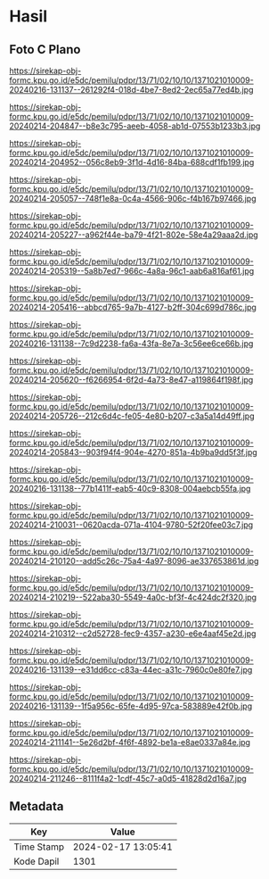 # Hasil

## Foto C Plano

https://sirekap-obj-formc.kpu.go.id/e5dc/pemilu/pdpr/13/71/02/10/10/1371021010009-20240216-131137--261292f4-018d-4be7-8ed2-2ec65a77ed4b.jpg

https://sirekap-obj-formc.kpu.go.id/e5dc/pemilu/pdpr/13/71/02/10/10/1371021010009-20240214-204847--b8e3c795-aeeb-4058-ab1d-07553b1233b3.jpg

https://sirekap-obj-formc.kpu.go.id/e5dc/pemilu/pdpr/13/71/02/10/10/1371021010009-20240214-204952--056c8eb9-3f1d-4d16-84ba-688cdf1fb199.jpg

https://sirekap-obj-formc.kpu.go.id/e5dc/pemilu/pdpr/13/71/02/10/10/1371021010009-20240214-205057--748f1e8a-0c4a-4566-906c-f4b167b97466.jpg

https://sirekap-obj-formc.kpu.go.id/e5dc/pemilu/pdpr/13/71/02/10/10/1371021010009-20240214-205227--a962f44e-ba79-4f21-802e-58e4a29aaa2d.jpg

https://sirekap-obj-formc.kpu.go.id/e5dc/pemilu/pdpr/13/71/02/10/10/1371021010009-20240214-205319--5a8b7ed7-966c-4a8a-96c1-aab6a816af61.jpg

https://sirekap-obj-formc.kpu.go.id/e5dc/pemilu/pdpr/13/71/02/10/10/1371021010009-20240214-205416--abbcd765-9a7b-4127-b2ff-304c699d786c.jpg

https://sirekap-obj-formc.kpu.go.id/e5dc/pemilu/pdpr/13/71/02/10/10/1371021010009-20240216-131138--7c9d2238-fa6a-43fa-8e7a-3c56ee6ce66b.jpg

https://sirekap-obj-formc.kpu.go.id/e5dc/pemilu/pdpr/13/71/02/10/10/1371021010009-20240214-205620--f6266954-6f2d-4a73-8e47-a119864f198f.jpg

https://sirekap-obj-formc.kpu.go.id/e5dc/pemilu/pdpr/13/71/02/10/10/1371021010009-20240214-205726--212c6d4c-fe05-4e80-b207-c3a5a14d49ff.jpg

https://sirekap-obj-formc.kpu.go.id/e5dc/pemilu/pdpr/13/71/02/10/10/1371021010009-20240214-205843--903f94f4-904e-4270-851a-4b9ba9dd5f3f.jpg

https://sirekap-obj-formc.kpu.go.id/e5dc/pemilu/pdpr/13/71/02/10/10/1371021010009-20240216-131138--77b1411f-eab5-40c9-8308-004aebcb55fa.jpg

https://sirekap-obj-formc.kpu.go.id/e5dc/pemilu/pdpr/13/71/02/10/10/1371021010009-20240214-210031--0620acda-071a-4104-9780-52f20fee03c7.jpg

https://sirekap-obj-formc.kpu.go.id/e5dc/pemilu/pdpr/13/71/02/10/10/1371021010009-20240214-210120--add5c26c-75a4-4a97-8096-ae337653861d.jpg

https://sirekap-obj-formc.kpu.go.id/e5dc/pemilu/pdpr/13/71/02/10/10/1371021010009-20240214-210219--522aba30-5549-4a0c-bf3f-4c424dc2f320.jpg

https://sirekap-obj-formc.kpu.go.id/e5dc/pemilu/pdpr/13/71/02/10/10/1371021010009-20240214-210312--c2d52728-fec9-4357-a230-e6e4aaf45e2d.jpg

https://sirekap-obj-formc.kpu.go.id/e5dc/pemilu/pdpr/13/71/02/10/10/1371021010009-20240216-131139--e31dd6cc-c83a-44ec-a31c-7960c0e80fe7.jpg

https://sirekap-obj-formc.kpu.go.id/e5dc/pemilu/pdpr/13/71/02/10/10/1371021010009-20240216-131139--1f5a956c-65fe-4d95-97ca-583889e42f0b.jpg

https://sirekap-obj-formc.kpu.go.id/e5dc/pemilu/pdpr/13/71/02/10/10/1371021010009-20240214-211141--5e26d2bf-4f6f-4892-be1a-e8ae0337a84e.jpg

https://sirekap-obj-formc.kpu.go.id/e5dc/pemilu/pdpr/13/71/02/10/10/1371021010009-20240214-211246--8111f4a2-1cdf-45c7-a0d5-41828d2d16a7.jpg


## Metadata

| Key        | Value               |
| ---------- | ------------------- |
| Time Stamp | 2024-02-17 13:05:41 |
| Kode Dapil | 1301                |



